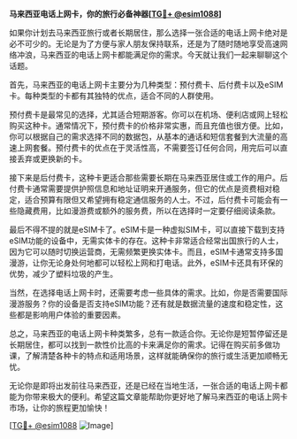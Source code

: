**马来西亚电话上网卡，你的旅行必备神器[[TG💪+ @esim1088](https://t.me/s/esim1088)]**

如果你计划去马来西亚旅行或者长期居住，那么选择一张合适的电话上网卡绝对是必不可少的。无论是为了方便与家人朋友保持联系，还是为了随时随地享受高速网络冲浪，马来西亚的电话上网卡都能满足你的需求。今天就让我们一起来聊聊这个话题。

首先，马来西亚的电话上网卡主要分为几种类型：预付费卡、后付费卡以及eSIM卡。每种类型的卡都有其独特的优点，适合不同的人群使用。

预付费卡是最常见的选择，尤其适合短期游客。你可以在机场、便利店或网上轻松购买这种卡。通常情况下，预付费卡的价格非常实惠，而且充值也很方便。比如，你可以根据自己的需求选择不同的数据包，从基本的通话和短信套餐到大流量的高速上网套餐。预付费卡的优点在于灵活性高，不需要签订任何合同，用完后可以直接丢弃或更换新的卡。

接下来是后付费卡，这种卡更适合那些需要长期在马来西亚居住或工作的用户。后付费卡通常需要提供护照信息和地址证明来开通服务，但它的优点是资费相对稳定，适合预算有限但又希望拥有稳定通信服务的人士。不过，后付费卡可能会有一些隐藏费用，比如漫游费或额外的服务费，所以在选择时一定要仔细阅读条款。

最后不得不提的就是eSIM卡了。eSIM卡是一种虚拟SIM卡，可以直接下载到支持eSIM功能的设备中，无需实体卡的存在。这种卡非常适合经常出国旅行的人士，因为它可以随时切换运营商，无需频繁更换实体卡。而且，eSIM卡通常支持多国漫游，让你无论身处何地都可以轻松上网和打电话。此外，eSIM卡还具有环保的优势，减少了塑料垃圾的产生。

当然，在选择电话上网卡时，还需要考虑一些具体的需求。比如，你是否需要国际漫游服务？你的设备是否支持eSIM功能？还有就是数据流量的速度和稳定性，这些都是影响用户体验的重要因素。

总之，马来西亚的电话上网卡种类繁多，总有一款适合你。无论你是短暂停留还是长期居住，都可以找到一款性价比高的卡来满足你的需求。记得在购买前多做功课，了解清楚各种卡的特点和适用场景，这样就能确保你的旅行或生活更加顺畅无忧。

无论你是即将出发前往马来西亚，还是已经在当地生活，一张合适的电话上网卡都能为你带来极大的便利。希望这篇文章能帮助你更好地了解马来西亚的电话上网卡市场，让你的旅程更加愉快！

[[TG💪+ @esim1088](https://t.me/s/esim1088) ![Image](https://i.postimg.cc/4NQfJmqS/Snipaste-2025-05-13-00-14-12.png)]